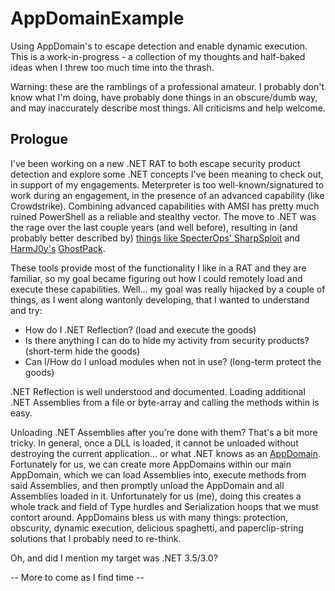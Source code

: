# AppDomainExample
Using AppDomain's to escape detection and enable dynamic execution.
This is a work-in-progress - a collection of my thoughts and half-baked ideas when I threw too much time into the thrash.

Warning: these are the ramblings of a professional amateur. I probably don't know what I'm doing, have probably done things in an obscure/dumb way, and may inaccurately describe most things. All criticisms and help welcome.

## Prologue
I've been working on a new .NET RAT to both escape security product detection and explore some .NET concepts I've been meaning to check out, in support of my engagements. Meterpreter is too well-known/signatured to work during an engagement, in the presence of an advanced capability (like Crowdstrike). Combining advanced capabilities with AMSI has pretty much ruined PowerShell as a reliable and stealthy vector. The move to .NET was the rage over the last couple years (and well before), resulting in (and probably better described by) [things like SpecterOps' SharpSploit](https://posts.specterops.io/introducing-sharpsploit-a-c-post-exploitation-library-5c7be5f16c51) and [HarmJ0y's](https://github.com/HarmJ0y) [GhostPack](https://github.com/GhostPack). 

These tools provide most of the functionality I like in a RAT and they are familiar, so my goal became figuring out how I could remotely load and execute these capabilities. Well... my goal was really hijacked by a couple of things, as I went along wantonly developing, that I wanted to understand and try:
- How do I .NET Reflection? (load and execute the goods)
- Is there anything I can do to hide my activity from security products? (short-term hide the goods)
- Can I/How do I unload modules when not in use? (long-term protect the goods)

.NET Reflection is well understood and documented. Loading additional .NET Assemblies from a file or byte-array and calling the methods within is easy. 

Unloading .NET Assemblies after you're done with them? That's a bit more tricky. In general, once a DLL is loaded, it cannot be unloaded without destroying the current application... or what .NET knows as an [AppDomain](https://docs.microsoft.com/en-us/dotnet/api/system.appdomain?redirectedfrom=MSDN&view=netframework-4.7.2). Fortunately for us, we can create more AppDomains within our main AppDomain, which we can load Assemblies into, execute methods from said Assemblies, and then promptly unload the AppDomain and all Assemblies loaded in it. Unfortunately for us (me), doing this creates a whole track and field of Type hurdles and Serialization hoops that we must contort around. AppDomains bless us with many things: protection, obscurity, dynamic execution, delicious spaghetti, and paperclip-string solutions that I probably need to re-think.

Oh, and did I mention my target was .NET 3.5/3.0?


-- More to come as I find time --
